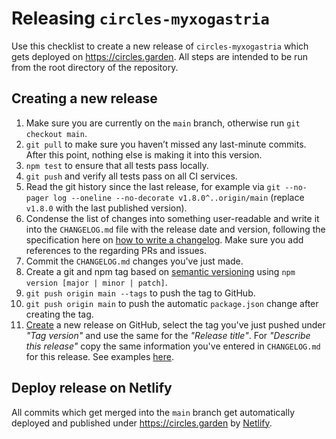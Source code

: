 # Releasing `circles-myxogastria`

Use this checklist to create a new release of `circles-myxogastria` which gets deployed on https://circles.garden. All steps are intended to be run from the root directory of the repository.

## Creating a new release

1. Make sure you are currently on the `main` branch, otherwise run `git checkout main`.
2. `git pull` to make sure you haven’t missed any last-minute commits. After this point, nothing else is making it into this version.
3. `npm test` to ensure that all tests pass locally.
4. `git push` and verify all tests pass on all CI services.
5. Read the git history since the last release, for example via `git --no-pager log --oneline --no-decorate v1.8.0^..origin/main` (replace `v1.8.0` with the last published version).
6. Condense the list of changes into something user-readable and write it into the `CHANGELOG.md` file with the release date and version, following the specification here on [how to write a changelog](https://keepachangelog.com/en/1.0.0/). Make sure you add references to the regarding PRs and issues.
7. Commit the `CHANGELOG.md` changes you've just made.
8. Create a git and npm tag based on [semantic versioning](https://semver.org/) using `npm version [major | minor | patch]`.
9. `git push origin main --tags` to push the tag to GitHub.
10. `git push origin main` to push the automatic `package.json` change after creating the tag.
11. [Create](https://github.com/CirclesUBI/circles-myxogastria/releases/new) a new release on GitHub, select the tag you've just pushed under *"Tag version"* and use the same for the *"Release title"*. For *"Describe this release"* copy the same information you've entered in `CHANGELOG.md` for this release. See examples [here](https://github.com/CirclesUBI/circles-api/releases).

## Deploy release on Netlify

All commits which get merged into the `main` branch get automatically deployed and published under https://circles.garden by [Netlify](https://www.netlify.com/).
